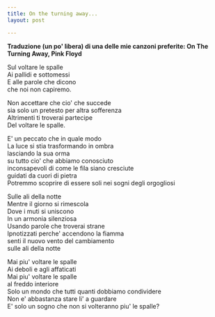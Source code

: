 ```yaml
---
title: On the turning away...
layout: post

---
```

**Traduzione (un po' libera) di una delle mie canzoni preferite: On The Turning Away, Pink Floyd**

Sul voltare le spalle  
Ai pallidi e sottomessi  
E alle parole che dicono  
che noi non capiremo.  

Non accettare che cio' che succede  
sia solo un pretesto per altra sofferenza   
Altrimenti ti troverai partecipe  
Del voltare le spalle.  

E' un peccato che in quale modo  
La luce si stia trasformando in ombra  
lasciando la sua orma  
su tutto cio' che abbiamo conosciuto   
inconsapevoli di come le fila siano cresciute  
guidati da cuori di pietra  
Potremmo scoprire di essere soli
nei sogni degli orgogliosi  

Sulle ali della notte  
Mentre il giorno si rimescola  
Dove i muti si uniscono   
In un armonia silenziosa  
Usando parole che troverai strane  
Ipnotizzati perche' accendono la fiamma  
senti il nuovo vento del cambiamento  
sulle ali della notte  

Mai piu' voltare le spalle  
Ai deboli e agli affaticati   
Mai piu' voltare le spalle  
al freddo interiore  
Solo un mondo che tutti quanti dobbiamo condividere  
Non e' abbastanza stare li' a guardare   
E' solo un sogno che non si volteranno piu' le spalle?  
